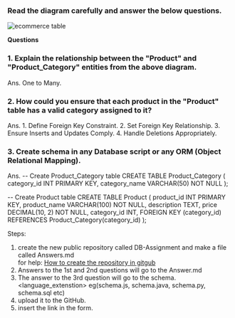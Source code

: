 ### Read the diagram carefully and answer the below questions. ###

![ecommerce table](https://raw.githubusercontent.com/iAmritMalviya/DB-Assignment/main/product-management-ecommerce-table-.webp)

**Questions**

### 1. Explain the relationship between the "Product" and "Product_Category" entities from the above diagram. ###

Ans. One to Many.

### 2. How could you ensure that each product in the "Product" table has a valid category assigned to it? ###

Ans. 1. Define Foreign Key Constraint.
2. Set Foreign Key Relationship.
3. Ensure Inserts and Updates Comply.
4. Handle Deletions Appropriately.

### 3. Create schema in any Database script or any ORM (Object Relational Mapping). ###

Ans. -- Create Product_Category table
CREATE TABLE Product_Category (
    category_id INT PRIMARY KEY,
    category_name VARCHAR(50) NOT NULL
);

-- Create Product table
CREATE TABLE Product (
    product_id INT PRIMARY KEY,
    product_name VARCHAR(100) NOT NULL,
    description TEXT,
    price DECIMAL(10, 2) NOT NULL,
    category_id INT,
    FOREIGN KEY (category_id) REFERENCES Product_Category(category_id)
);




Steps: 
1. create the new public repository called DB-Assignment and make a file called Answers.md
   <br> for help: [How to create the repository in gitgub](https://www.geeksforgeeks.org/creating-repository-in-github/)
2. Answers to the 1st and 2nd questions will go to the Answer.md
3. The answer to the 3rd question will go to the schema.<language_extenstion> eg(schema.js, schema.java, schema.py, schema.sql etc)
4. upload it to the GitHub.
5. insert the link in the form.

